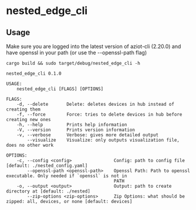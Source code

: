 # nested_edge_cli

## Usage
Make sure you are logged into the latest version of aziot-cli (2.20.0) and have openssl in your path (or use the --openssl-path flag)

`cargo build && sudo target/debug/nested_edge_cli -h`
```
nested_edge_cli 0.1.0

USAGE:
    nested_edge_cli [FLAGS] [OPTIONS]

FLAGS:
    -d, --delete       Delete: deletes devices in hub instead of creating them
    -f, --force        Force: tries to delete devices in hub before creating new ones
    -h, --help         Prints help information
    -V, --version      Prints version information
    -v, --verbose      Verbose: gives more detailed output
        --visualize    Visualize: only outputs visualization file, does no other work

OPTIONS:
    -c, --config <config>                Config: path to config file [default: ./nested_config.yaml]
        --openssl-path <openssl-path>    Openssl Path: Path to openssl executable. Only needed if `openssl` is not in
                                         PATH
    -o, --output <output>                Output: path to create directory at [default: ./nested]
        --zip-options <zip-options>      Zip Options: what should be zipped: all, devices, or none [default: devices]
```